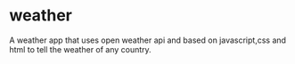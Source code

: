 # weather
A weather app that uses open weather api and based on javascript,css and html to tell the weather of any country.
